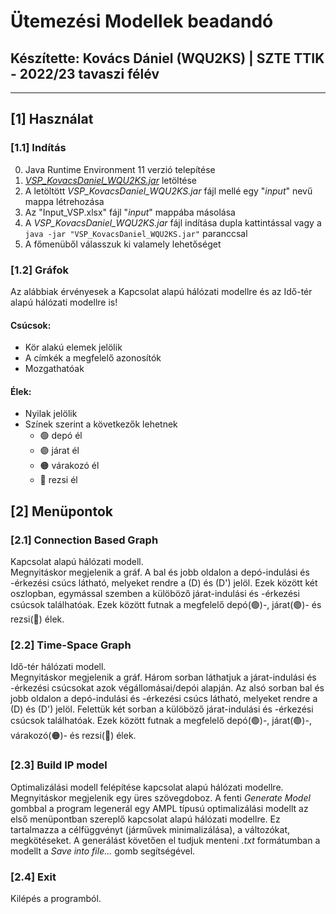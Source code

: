 # Ütemezési Modellek beadandó
## Készítette: Kovács Dániel (WQU2KS) | SZTE TTIK - 2022/23 tavaszi félév
---
## [1] Használat
### [1.1] Indítás
0) Java Runtime Environment 11 verzió telepítése
1) *[VSP_KovacsDaniel_WQU2KS.jar](https://github.com/KovacsDe17/Utemezesi-beadando/blob/main/target/VSP_KovacsDaniel_WQU2KS.jar)* letöltése
2) A letöltött *VSP_KovacsDaniel_WQU2KS.jar* fájl mellé egy "*input*" nevű mappa létrehozása
3) Az "Input_VSP.xlsx" fájl "*input*" mappába másolása
4) A *VSP_KovacsDaniel_WQU2KS.jar* fájl indítása dupla kattintással vagy a `java -jar "VSP_KovacsDaniel_WQU2KS.jar"` paranccsal
5) A főmenüből válasszuk ki valamely lehetőséget

### [1.2] Gráfok
Az alábbiak érvényesek a Kapcsolat alapú hálózati modellre és az Idő-tér alapú hálózati modellre is!
</br>
#### Csúcsok:
* Kör alakú elemek jelölik
* A címkék a megfelelő azonosítók
* Mozgathatóak
#### Élek:
* Nyilak jelölik
* Színek szerint a következők lehetnek
   - 🟢 depó él
   - 🟣 járat él
   - 🟠 várakozó él
   - 🔴 rezsi él

## [2] Menüpontok
### [2.1] Connection Based Graph
Kapcsolat alapú hálózati modell.
</br>
Megnyitáskor megjelenik a gráf. A bal és jobb oldalon a depó-indulási és -érkezési csúcs látható, melyeket rendre a (D) és (D') jelöl. Ezek között két oszlopban, egymással szemben a külöböző járat-indulási és -érkezési csúcsok találhatóak. Ezek között futnak a megfelelő depó(🟢)-, járat(🟣)- és rezsi(🔴) élek.

### [2.2] Time-Space Graph
Idő-tér hálózati modell.
</br>
Megnyitáskor megjelenik a gráf. Három sorban láthatjuk a járat-indulási és -érkezési csúcsokat azok végállomásai/depói alapján. Az alsó sorban bal és jobb oldalon a depó-indulási és -érkezési csúcs látható, melyeket rendre a (D) és (D') jelöl. Felettük két sorban a külöböző járat-indulási és -érkezési csúcsok találhatóak. Ezek között futnak a megfelelő depó(🟢)-, járat(🟣)-, várakozó(🟠)- és rezsi(🔴) élek.

### [2.3] Build IP model
Optimalizálási modell felépítése kapcsolat alapú hálózati modellre.
</br>
Megnyitáskor megjelenik egy üres szövegdoboz. A fenti *Generate Model* gombbal a program legenerál egy AMPL típusú optimalizálási modellt az első menüpontban szereplő kapcsolat alapú hálózati modellre. Ez tartalmazza a célfüggvényt (járművek minimalizálása), a változókat, megkötéseket. A generálást követően el tudjuk menteni *.txt* formátumban a modellt a *Save into file...* gomb segítségével.

### [2.4] Exit
Kilépés a programból.
